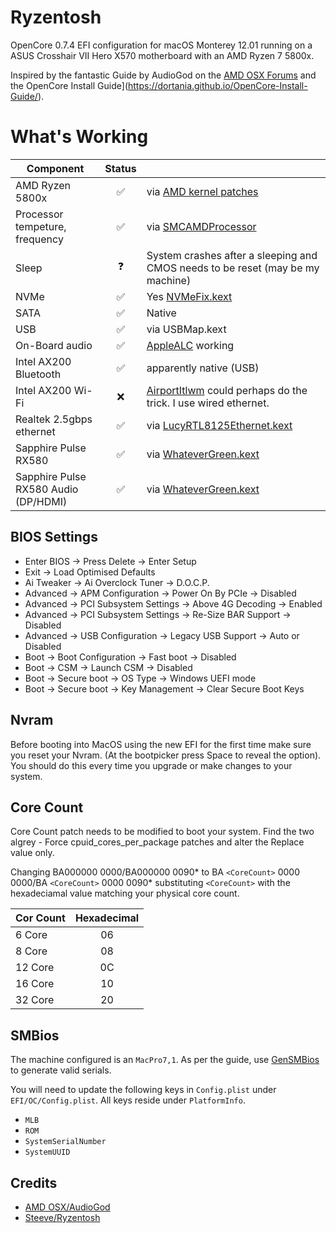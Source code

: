# Ryzentosh

OpenCore 0.7.4 EFI configuration for macOS Monterey 12.01 running on a ASUS Crosshair VII Hero X570 motherboard with an
AMD Ryzen 7 5800x.

Inspired by the fantastic Guide by AudioGod on the [AMD OSX Forums](https://forum.amd-osx.com/index.php?threads/audiogods-asus-rog-strix-x570-e-gaming-big-sur-monterey-beta-opencore-0-7-4-efi.1685/)
and the OpenCore Install Guide](https://dortania.github.io/OpenCore-Install-Guide/).

# What's Working

| Component                             | Status |                                                                                                              |
|---------------------------------------|:------:|:-------------------------------------------------------------------------------------------------------------|
| AMD Ryzen 5800x                       | ✅     | via [AMD kernel patches](https://github.com/AMD-OSX/AMD_Vanilla/tree/opencore)                               |
| Processor tempeture, frequency        | ✅     | via [SMCAMDProcessor](https://github.com/trulyspinach/SMCAMDProcessor)                                       |
| Sleep                                 | ❓     | System crashes after a sleeping and CMOS needs to be reset (may be my machine)                               |
| NVMe                                  | ✅     | Yes [NVMeFix.kext](https://github.com/acidanthera/NVMeFix)                                                   |
| SATA                                  | ✅     | Native                                                                                                       |
| USB                                   | ✅     | via USBMap.kext                                                                                              |
| On-Board audio                        | ✅     | [AppleALC](https://github.com/acidanthera/AppleALC) working                                                  |
| Intel AX200 Bluetooth                 | ✅     | apparently native (USB)                                                                                      |
| Intel AX200 Wi-Fi                     | ❌     | [AirportItlwm](https://github.com/OpenIntelWireless/itlwm) could perhaps do the trick. I use wired ethernet. |
| Realtek 2.5gbps ethernet              | ✅     | via [LucyRTL8125Ethernet.kext](https://github.com/Mieze/LucyRTL8125Ethernet)                                 |
| Sapphire Pulse RX580                  | ✅     | via [WhateverGreen.kext](https://github.com/acidanthera/WhateverGreen)                                       |
| Sapphire Pulse RX580  Audio (DP/HDMI) | ✅     | via [WhateverGreen.kext](https://github.com/acidanthera/WhateverGreen)                                       |

## BIOS Settings

- Enter BIOS -> Press Delete -> Enter Setup
- Exit -> Load Optimised Defaults
- Ai Tweaker -> Ai Overclock Tuner -> D.O.C.P.
- Advanced -> APM Configuration -> Power On By PCIe -> Disabled
- Advanced -> PCI Subsystem Settings -> Above 4G Decoding -> Enabled
- Advanced -> PCI Subsystem Settings -> Re-Size BAR Support -> Disabled
- Advanced -> USB Configuration -> Legacy USB Support -> Auto or Disabled
- Boot -> Boot Configuration -> Fast boot -> Disabled
- Boot -> CSM -> Launch CSM -> Disabled
- Boot -> Secure boot -> OS Type -> Windows UEFI mode
- Boot -> Secure boot -> Key Management -> Clear Secure Boot Keys

## Nvram
Before booting into MacOS using the new EFI for the first time make sure you reset your Nvram. (At the bootpicker press 
Space to reveal the option). You should do this every time you upgrade or make changes to your system.


## Core Count
Core Count patch needs to be modified to boot your system. Find the two algrey - Force cpuid_cores_per_package patches 
and alter the Replace value only.

Changing BA000000 0000/BA000000 0090* to BA `<CoreCount>` 0000 0000/BA `<CoreCount>` 0000 0090* substituting 
`<CoreCount>` with the hexadeciamal value matching your physical core count.

| Cor Count | Hexadecimal | 
|-----------|:-----------:|
| 6 Core    |     06      | 
| 8 Core    |     08      | 
| 12 Core   |     0C      | 
| 16 Core   |     10      | 
| 32 Core   |     20      | 

## SMBios

The machine configured is an `MacPro7,1`. As per the guide, use [GenSMBios](https://github.com/corpnewt/GenSMBIOS) to 
generate valid serials.

You will need to update the following keys in `Config.plist` under `EFI/OC/Config.plist`. All keys reside under 
`PlatformInfo`.

- `MLB`    
- `ROM`
- `SystemSerialNumber`
- `SystemUUID`

## Credits

- [AMD OSX/AudioGod](https://forum.amd-osx.com/index.php?threads/audiogods-asus-rog-strix-x570-e-gaming-big-sur-monterey-beta-opencore-0-7-4-efi.1685/)
- [Steeve/Ryzentosh](https://github.com/steeve/ryzentosh/blob/master/README.md)

